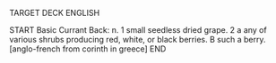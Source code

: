 TARGET DECK
ENGLISH

START
Basic
Currant
Back: n. 1 small seedless dried grape. 2 a any of various shrubs producing red, white, or black berries. B such a berry. [anglo-french from corinth in greece]
END
